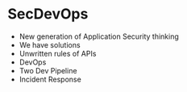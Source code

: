 # SecDevOps

* New generation of Application Security thinking
* We have solutions
* Unwritten rules of APIs
* DevOps
* Two Dev Pipeline
* Incident Response
